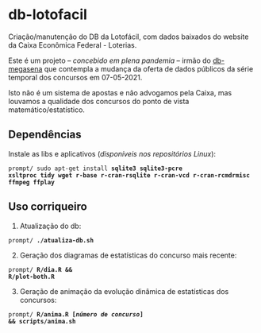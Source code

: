 # db-lotofacil

Criação/manutenção do DB da Lotofácil, com dados baixados do website da
Caixa Econômica Federal - Loterias.

Este é um projeto – <em>concebido em plena pandemia</em> – irmão do <a
href="https://github.com/dekassegui/db-megasena">db-megasena</a> que
contempla a mudança da oferta de dados públicos da série temporal dos
concursos em 07-05-2021.

Isto não é um sistema de apostas e não advogamos pela Caixa, mas louvamos a
qualidade dos concursos do ponto de vista matemático/estatístico.

## Dependências

Instale as libs e aplicativos (<i>disponíveis nos repositórios Linux</i>):

<code>prompt/ sudo apt-get install <strong>sqlite3 sqlite3-pcre xsltproc tidy wget r-base r-cran-rsqlite r-cran-vcd r-cran-rcmdrmisc ffmpeg ffplay</strong></code>

## Uso corriqueiro

1. Atualização do db:

<code>prompt/ <strong>./atualiza-db.sh</strong></code>

2. Geração dos diagramas de estatísticas do concurso mais recente:

<code>prompt/ <strong>R/dia.R && R/plot-both.R</strong></code>

3. Geração de animação da evolução dinâmica de estatísticas dos concursos:

<code>prompt/ <strong>R/anima.R [<em>número de concurso</em>] && scripts/anima.sh</strong></code>
